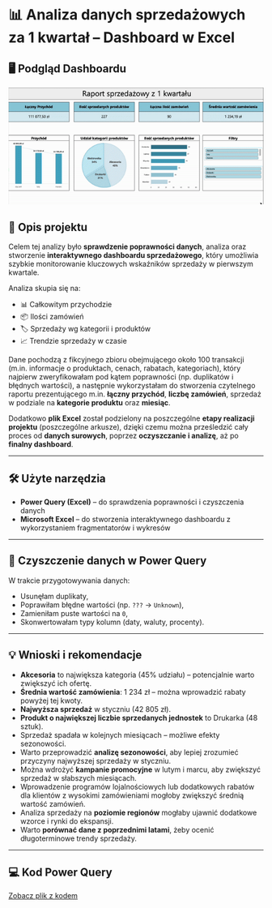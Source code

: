# 📊 Analiza danych sprzedażowych za 1 kwartał – Dashboard w Excel

## 🖥 Podgląd Dashboardu
![Demo Dashboardu](https://github.com/DominikaGasior/analiza_danych_sprzedazowych_1_kwartal/blob/15256b64881941389173fdc4cb31c80209e4f097/portfolio.gif)

## 📌 Opis projektu
Celem tej analizy było **sprawdzenie poprawności danych**, analiza oraz  
stworzenie **interaktywnego dashboardu sprzedażowego**, który umożliwia  
szybkie monitorowanie kluczowych wskaźników sprzedaży w pierwszym kwartale.

Analiza skupia się na:  
- 📊 Całkowitym przychodzie  
- 📦 Ilości zamówień  
- 🏷️ Sprzedaży wg kategorii i produktów  
- 📈 Trendzie sprzedaży w czasie  

Dane pochodzą z fikcyjnego zbioru obejmującego około 100 transakcji 
(m.in. informacje o produktach, cenach, rabatach, kategoriach), który 
najpierw zweryfikowałam pod kątem poprawności (np. duplikatów i 
błędnych wartości), a następnie wykorzystałam do stworzenia czytelnego 
raportu prezentującego m.in. **łączny przychód**, **liczbę zamówień**, 
sprzedaż w podziale na **kategorie produktu** oraz **miesiąc**.

Dodatkowo **plik Excel** został podzielony na poszczególne **etapy realizacji projektu** (poszczególne arkusze), dzięki czemu można prześledzić cały proces od **danych surowych**, poprzez **oczyszczanie i analizę**, aż po **finalny dashboard**.

---

## 🛠 Użyte narzędzia
- **Power Query (Excel)** – do sprawdzenia poprawności i czyszczenia danych  
- **Microsoft Excel** – do stworzenia interaktywnego dashboardu z wykorzystaniem fragmentatorów i wykresów  

---

## 🔎 Czyszczenie danych w Power Query
W trakcie przygotowywania danych:
- Usunęłam duplikaty,  
- Poprawiłam błędne wartości (np. `???` → `Unknown`),  
- Zamieniłam puste wartości na `0`,  
- Skonwertowałam typy kolumn (daty, waluty, procenty).  

---

## 💡 Wnioski i rekomendacje
- **Akcesoria** to największa kategoria (45% udziału) – potencjalnie warto zwiększyć ich ofertę.  
- **Średnia wartość zamówienia**: 1 234 zł – można wprowadzić rabaty powyżej tej kwoty.  
- **Najwyższa sprzedaż** w styczniu (42 805 zł).  
- **Produkt o największej liczbie sprzedanych jednostek** to Drukarka (48 sztuk).  
- Sprzedaż spadała w kolejnych miesiącach – możliwe efekty sezonowości.  
- Warto przeprowadzić **analizę sezonowości**, aby lepiej zrozumieć przyczyny najwyższej sprzedaży w styczniu.  
- Można wdrożyć **kampanie promocyjne** w lutym i marcu, aby zwiększyć sprzedaż w słabszych miesiącach.  
- Wprowadzenie programów lojalnościowych lub dodatkowych rabatów dla klientów z wysokimi zamówieniami mogłoby zwiększyć średnią wartość zamówień.  
- Analiza sprzedaży na **poziomie regionów** mogłaby ujawnić dodatkowe wzorce i rynki do ekspansji.  
- Warto **porównać dane z poprzednimi latami**, żeby ocenić długoterminowe trendy sprzedaży.

---

## 💻 Kod Power Query
[Zobacz plik z kodem](./power_query_code.m)
